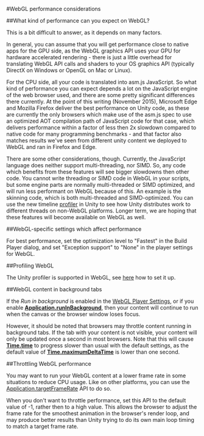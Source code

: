 #WebGL performance considerations

##What kind of performance can you expect on WebGL?

This is a bit difficult to answer, as it depends on many factors. 

In general, you can assume that you will get performance close to native apps for the GPU side, as the WebGL graphics API uses your GPU for hardware accelerated rendering - there is just a little overhead for translating WebGL API calls and shaders to your OS graphics API (typically DirectX on Windows or OpenGL on Mac or Linux).

For the CPU side, all your code is translated into asm.js JavaScript. So what kind of performance you can expect depends a lot on the JavaScript engine of the web browser used, and there are some pretty significant differences there currently. At the point of this writing (November 2015), Microsoft Edge and Mozilla Firefox deliver the best performance on Unity code, as these are currently the only browsers which make use of the asm.js spec to use an optimized AOT compilation path of JavaScript code for that case, which delivers performance within a factor of less then 2x slowdown compared to native code for many programming benchmarks - and that factor also matches results we've seen from different unity content we deployed to WebGL and ran in Firefox and Edge.

There are some other considerations, though. Currently, the JavaScript language does neither support multi-threading, nor SIMD. So, any code which benefits from these features will see bigger slowdowns then other code. You cannot write threading or SIMD code in WebGL in your scripts, but some engine parts are normally multi-threaded or SIMD optimized, and will run less performant on WebGL because of this. An example is the skinning code, which is both multi-threaded and SIMD-optimized. You can use the new timeline [profiler](Profiler) in Unity to see how Unity distributes work to different threads on non-WebGL platforms. Longer term, we are hoping that these features will become available on WebGL as well.


##WebGL-specific settings which affect performance

For best performance, set the optimization level to "Fastest" in the Build Player dialog, and set "Exception support" to "None" in the player settings for WebGL.


##Profiling WebGL

The Unity profiler is supported in WebGL, see [here](Profiler) how to set it up.


##WebGL content in background tabs

If the _Run in background_ is enabled in the [WebGL Player Settings](class-PlayerSettingsWebGL), or if you enable __[Application.runInBackground](ScriptRef:Application-runInBackground.html)__, then your content will continue to run when the canvas or the browser window loses focus.

However, it should be noted that browsers may throttle content running in background tabs. If the tab with your content is not visible, your content will only be updated once a second in most browsers. Note that this will cause __[Time.time](ScriptRef:Time-time.html)__ to progress slower than usual with the default settings, as the default value of __[Time.maximumDeltaTime](ScriptRef:Time-maximumDeltaTime.html)__ is lower than one second.

##Throttling WebGL performance

You may want to run your WebGL content at a lower frame rate in some situations to reduce CPU usage. Like on other platforms, you can use the [Application.targetFrameRate](ScriptRef:Application-targetFrameRate.html) API to do so.

When you don't want to throttle performance, set this API to the default value of -1, rather then to a high value. This allows the browser to adjust the frame rate for the smoothest animation in the browser's render loop, and may produce better results than Unity trying to do its own main loop timing to match a target frame rate.
